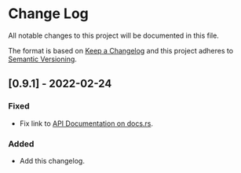 # Change Log
All notable changes to this project will be documented in this file.
 
The format is based on [Keep a Changelog](http://keepachangelog.com/)
and this project adheres to [Semantic Versioning](http://semver.org/).

## [0.9.1] - 2022-02-24
### Fixed
- Fix link to [API Documentation on docs.rs](https://docs.rs/kalgan-cache).
 
### Added
- Add this changelog.

